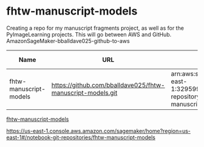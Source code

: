 # fhtw-manuscript-models
Creating a repo for my manuscript fragments project, as well as for the PyImageLearning projects. This will go between AWS and GitHub. AmazonSageMaker-bballdave025-github-to-aws



|    Name                |    URL                                                     |    ARN                                                                                        |    Creation time     |
|------------------------|------------------------------------------------------------|-----------------------------------------------------------------------------------------------|----------------------|
| fhtw-manuscript-models | https://github.com/bballdave025/fhtw-manuscript-models.git | arn:aws:sagemaker:us-east-1:329599630663:code-repository/fhtw-manuscript-models | 4/6/2025, 2:54:23 PM |

[fhtw-manuscript-models](https://us-east-1.console.aws.amazon.com/sagemaker/home?region=us-east-1#/notebook-git-repositories/fhtw-manuscript-models)

https://us-east-1.console.aws.amazon.com/sagemaker/home?region=us-east-1#/notebook-git-repositories/fhtw-manuscript-models

